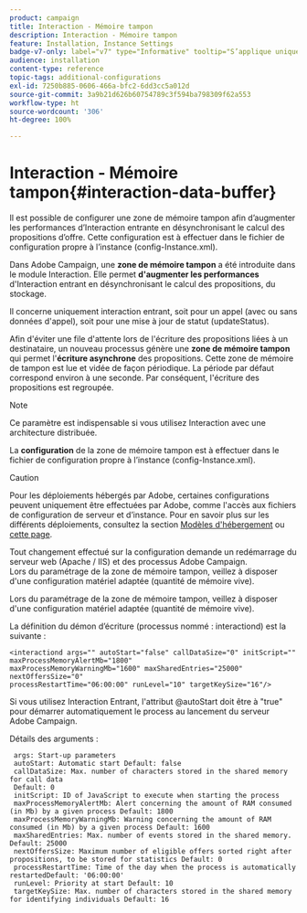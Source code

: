 ```yaml
---
product: campaign
title: Interaction - Mémoire tampon
description: Interaction - Mémoire tampon
feature: Installation, Instance Settings
badge-v7-only: label="v7" type="Informative" tooltip="S’applique uniquement à Campaign Classic v7"
audience: installation
content-type: reference
topic-tags: additional-configurations
exl-id: 7250b885-0606-466a-bfc2-6dd3cc5a012d
source-git-commit: 3a9b21d626b60754789c3f594ba798309f62a553
workflow-type: ht
source-wordcount: '306'
ht-degree: 100%

---
```


# Interaction - Mémoire tampon{#interaction-data-buffer}



Il est possible de configurer une zone de mémoire tampon afin d’augmenter les performances d’Interaction entrante en désynchronisant le calcul des propositions d’offre. Cette configuration est à effectuer dans le fichier de configuration propre à l’instance (config-Instance.xml).

Dans Adobe Campaign, une **zone de mémoire tampon** a été introduite dans le module Interaction. Elle permet **d&#39;augmenter les performances** d&#39;Interaction entrant en désynchronisant le calcul des propositions, du stockage.

Il concerne uniquement interaction entrant, soit pour un appel (avec ou sans données d&#39;appel), soit pour une mise à jour de statut (updateStatus).

Afin d&#39;éviter une file d&#39;attente lors de l&#39;écriture des propositions liées à un destinataire, un nouveau processus génère une **zone de mémoire tampon** qui permet l&#39;**écriture asynchrone** des propositions. Cette zone de mémoire de tampon est lue et vidée de façon périodique. La période par défaut correspond environ à une seconde. Par conséquent, l&#39;écriture des propositions est regroupée.

>[!NOTE]
>
>Ce paramètre est indispensable si vous utilisez Interaction avec une architecture distribuée.

La **configuration** de la zone de mémoire tampon est à effectuer dans le fichier de configuration propre à l’instance (config-Instance.xml).

>[!CAUTION]
>
>Pour les déploiements hébergés par Adobe, certaines configurations peuvent uniquement être effectuées par Adobe, comme l&#39;accès aux fichiers de configuration de serveur et d’instance. Pour en savoir plus sur les différents déploiements, consultez la section [Modèles d&#39;hébergement](../../installation/using/hosting-models.md) ou [cette page](../../installation/using/capability-matrix.md).
>
>Tout changement effectué sur la configuration demande un redémarrage du serveur web (Apache / IIS) et des processus Adobe Campaign.\
>Lors du paramétrage de la zone de mémoire tampon, veillez à disposer d&#39;une configuration matériel adaptée (quantité de mémoire vive).


Lors du paramétrage de la zone de mémoire tampon, veillez à disposer d&#39;une configuration matériel adaptée (quantité de mémoire vive).

La définition du démon d’écriture (processus nommé : interactiond) est la suivante :

```
<interactiond args="" autoStart="false" callDataSize="0" initScript="" maxProcessMemoryAlertMb="1800"
maxProcessMemoryWarningMb="1600" maxSharedEntries="25000" nextOffersSize="0"
processRestartTime="06:00:00" runLevel="10" targetKeySize="16"/>
```

Si vous utilisez Interaction Entrant, l&#39;attribut @autoStart doit être à &quot;true&quot; pour démarrer automatiquement le process au lancement du serveur Adobe Campaign.

Détails des arguments :

```
 args: Start-up parameters 
 autoStart: Automatic start Default: false 
 callDataSize: Max. number of characters stored in the shared memory for call data
 Default: 0 
 initScript: ID of JavaScript to execute when starting the process 
 maxProcessMemoryAlertMb: Alert concerning the amount of RAM consumed (in Mb) by a given process Default: 1800 
 maxProcessMemoryWarningMb: Warning concerning the amount of RAM consumed (in Mb) by a given process Default: 1600 
 maxSharedEntries: Max. number of events stored in the shared memory. Default: 25000 
 nextOffersSize: Maximum number of eligible offers sorted right after propositions, to be stored for statistics Default: 0 
 processRestartTime: Time of the day when the process is automatically restartedDefault: '06:00:00' 
 runLevel: Priority at start Default: 10 
 targetKeySize: Max. number of characters stored in the shared memory for identifying individuals Default: 16 
```
